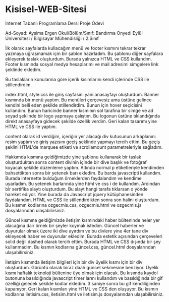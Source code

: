# Kisisel-WEB-Sitesi
İnternet Tabanlı Programlama Dersi Proje Ödevi


Ad-Soyad: Aysima Ergen
Okul/Bölüm/Sınıf: Bandırma Onyedi Eylül Üniversitesi / Bilgisayar Mühendisliği / 2.Sınıf

İlk olarak sayfalarda kullacağım menü ve footer kısmını tekrar tekrar yazmaya uğraşmamak için bir şablon hazırladım. Bu şablonu diğer sayfalara ekleyerek taslak
oluşturdum. Burada yalnızca HTML ve CSS kullandım. Footer kısmında sosyal medya hesaplarımı ve mail adresimi simgelere link şeklinde ekledim.

Bu taslakların konularına göre içerik kısımlarını kendi içlerinde CSS ile stillendirdim.

index.html, style.css ile giriş sayfasını yani anasayfayı oluşturdum. 
Banner kısmında bir menü yaptım. Bu menüleri çerçevesiz ama üstüne gelince kendini belli eden şekilde stillendirdim. Bunun için hover seçicisini kullandım.
Bunun haricinde banner kısmının sol tarafına bir simge ve ad soyad şeklinde bir logo yapmaya çalıştım. Bu logonun üstüne tıklandığında direkt anasayfaya 
gidecek şekilde özellik verdim. Geri kalan tasarımı yine HTML ve CSS ile yaptım.

content olarak id verdiğim, içeriğin yer alacağı div kutusunun arkaplanını resim yaptım ve giriş yazısını geçiş şeklinde yapmayı tercih ettim. Bu geçiş şeklini 
HTML'de marquee etiketi ve scrollamount parametreleriyle sağladım. 


Hakkımda kısmına geldiğimizde yine şablonu kullanarak bir taslak oluşturduktan sonra content divinin içinde bir dive başlık ve fotoğraf koyacak şekilde düzenleme
yaptım. Altında normal p etiketleriyle kendimden bahsettikten sonra bir yetenek barı ekledim. Bu barda javascripti kullandım. Burada internette bulduğum örneklerden
faydalandım ve kendime uyarladım. Bu yetenek barlarında yine html ve css i de kullandım.
Ardından bir sertifika slaytı oluşturdum. Bu slayt hangi tarafa tıklarsan o yönde hareket ediyor. Yine burada da Javascript jquery kütüphanesinden faydalandım.
HTML ve CSS ile stillendirdikten sonra son halini oluşturdum.  Bu kısımın kodlarına ozgecmis.css, ozgecmis.html ve ozgecmis.js dosyalarından ulaşabilirsiniz.

Güncel kısmına geldiğimizde iletişim kısmındaki haber bülteninde neler yer alacağına dair örnek bir şeyler koymak istedim. Güncel haberler ve duyurular olmak
üzere iki dive ayırdım ve bu divlere yine 4er tane div ekleyecek haber ve duyurular ekledim. Burada estetik açısından çerçeveleri solid değil dashed olarak 
tercih ettim.
Burada HTML ve CSS dışında bir şey kullanmadım. Bu kısmın kodlarına güncel.css, güncel.html dosyalarından ulaşabilirsiniz.

İletişim kısmında iletişim bilgileri için bir div üyelik kısmı için bir div oluşturdum. Görüntü olarak biraz daah güncel sekmesine benziyor. Üyelik kısmı haftalık
teknoloji bültenine üye olmak için olacak. Bu kısımda kaydol butonuna basıldığında javascript timer larını kullandım ve basıldığında bir gif özelliği 
gelecek şekilde kodlar ekledim. 3 saniye sonra bu gif kendiliğinden kapanıyor. Geri kalan kısımları yine HTML ve CSS den oluşuyor. Bu kısmın kodlarına
iletisim.css, iletisim.html ve iletisim.js dosyalarından ulaşabilirsiniz.







